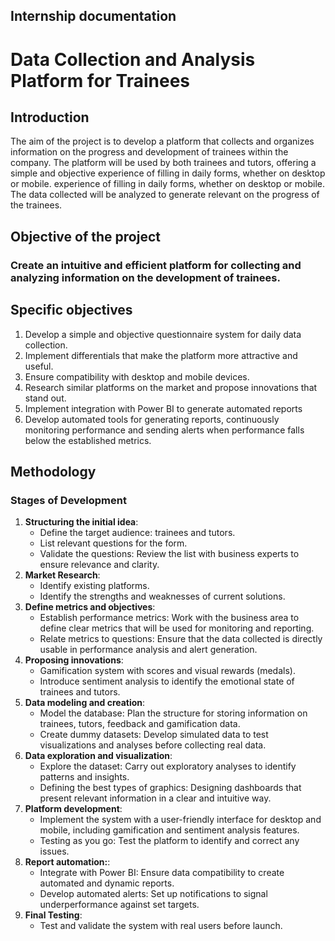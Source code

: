 ## Internship documentation

# Data Collection and Analysis Platform for Trainees

## Introduction
The aim of the project is to develop a platform that collects and organizes information on the progress and development of trainees within the company. The platform will be used by both trainees and tutors, offering a simple and objective experience of filling in daily forms, whether on desktop or mobile. experience of filling in daily forms, whether on desktop or mobile. The data collected will be analyzed to generate relevant on the progress of the trainees.

## Objective of the project

### Create an intuitive and efficient platform for collecting and analyzing information on the development of trainees.

## Specific objectives
1. Develop a simple and objective questionnaire system for daily data collection.
1. Implement differentials that make the platform more attractive and useful.
1. Ensure compatibility with desktop and mobile devices.
1. Research similar platforms on the market and propose innovations that stand out.
1. Implement integration with Power BI to generate automated reports
1. Develop automated tools for generating reports, continuously monitoring performance and sending alerts when performance falls below the established metrics.

## Methodology

### Stages of Development
1. **Structuring the initial idea**:
    - Define the target audience: trainees and tutors.
    - List relevant questions for the form.
    - Validate the questions: Review the list with business experts to ensure relevance and clarity.
1. **Market Research**:
    - Identify existing platforms.
    - Identify the strengths and weaknesses of current solutions.
1. **Define metrics and objectives**:
    - Establish performance metrics: Work with the business area to define clear metrics that will be used for monitoring and reporting.
    - Relate metrics to questions: Ensure that the data collected is directly usable in performance analysis and alert generation.
1. **Proposing innovations**:
    - Gamification system with scores and visual rewards (medals).
    - Introduce sentiment analysis to identify the emotional state of trainees and tutors.
1. **Data modeling and creation**:
    - Model the database: Plan the structure for storing information on trainees, tutors, feedback and gamification data.
    - Create dummy datasets: Develop simulated data to test visualizations and analyses before collecting real data.
1. **Data exploration and visualization**:
    - Explore the dataset: Carry out exploratory analyses to identify patterns and insights. 
    - Defining the best types of graphics: Designing dashboards that present relevant information in a clear and intuitive way.
1. **Platform development**:
    - Implement the system with a user-friendly interface for desktop and mobile, including gamification and sentiment analysis features.
    - Testing as you go: Test the platform to identify and correct any issues.
1. **Report automation:**: 
    - Integrate with Power BI: Ensure data compatibility to create automated and dynamic reports.
    - Develop automated alerts: Set up notifications to signal underperformance against set targets.
1. **Final Testing**: 
    - Test and validate the system with real users before launch.
